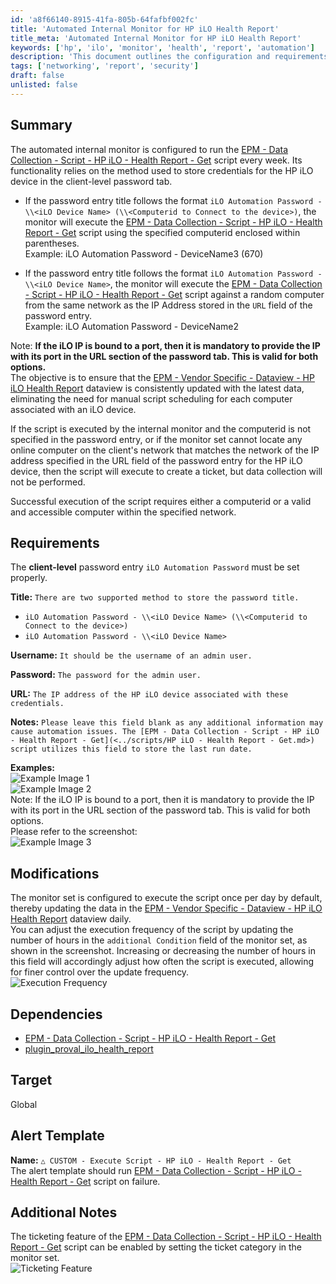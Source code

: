 ```yaml
---
id: 'a8f66140-8915-41fa-805b-64fafbf002fc'
title: 'Automated Internal Monitor for HP iLO Health Report'
title_meta: 'Automated Internal Monitor for HP iLO Health Report'
keywords: ['hp', 'ilo', 'monitor', 'health', 'report', 'automation']
description: 'This document outlines the configuration and requirements for the automated internal monitor that runs the HP iLO Health Report script weekly. It details how to properly store credentials, the execution process, and adjustments for update frequency, ensuring consistent data collection without manual scheduling.'
tags: ['networking', 'report', 'security']
draft: false
unlisted: false
---
```

## Summary

The automated internal monitor is configured to run the [EPM - Data Collection - Script - HP iLO - Health Report - Get](<../scripts/HP iLO - Health Report - Get.md>) script every week. Its functionality relies on the method used to store credentials for the HP iLO device in the client-level password tab.

- If the password entry title follows the format `iLO Automation Password - \\<iLO Device Name> (\\<Computerid to Connect to the device>)`, the monitor will execute the [EPM - Data Collection - Script - HP iLO - Health Report - Get](<../scripts/HP iLO - Health Report - Get.md>) script using the specified computerid enclosed within parentheses.  
  Example: iLO Automation Password - DeviceName3 (670)

- If the password entry title follows the format `iLO Automation Password - \\<iLO Device Name>`, the monitor will execute the [EPM - Data Collection - Script - HP iLO - Health Report - Get](<../scripts/HP iLO - Health Report - Get.md>) script against a random computer from the same network as the IP Address stored in the `URL` field of the password entry.  
  Example: iLO Automation Password - DeviceName2

Note: **If the iLO IP is bound to a port, then it is mandatory to provide the IP with its port in the URL section of the password tab. This is valid for both options.**  
The objective is to ensure that the [EPM - Vendor Specific - Dataview - HP iLO Health Report](<../dataviews/HP iLO Health Report.md>) dataview is consistently updated with the latest data, eliminating the need for manual script scheduling for each computer associated with an iLO device.

If the script is executed by the internal monitor and the computerid is not specified in the password entry, or if the monitor set cannot locate any online computer on the client's network that matches the network of the IP address specified in the URL field of the password entry for the HP iLO device, then the script will execute to create a ticket, but data collection will not be performed.

Successful execution of the script requires either a computerid or a valid and accessible computer within the specified network.

## Requirements

The **client-level** password entry `iLO Automation Password` must be set properly.

**Title:** `There are two supported method to store the password title.`
- `iLO Automation Password - \\<iLO Device Name> (\\<Computerid to Connect to the device>)`
- `iLO Automation Password - \\<iLO Device Name>`

**Username:** `It should be the username of an admin user.`

**Password:** `The password for the admin user.`

**URL:** `The IP address of the HP iLO device associated with these credentials.`

**Notes:** `Please leave this field blank as any additional information may cause automation issues. The [EPM - Data Collection - Script - HP iLO - Health Report - Get](<../scripts/HP iLO - Health Report - Get.md>) script utilizes this field to store the last run date.`

**Examples:**  
![Example Image 1](../../../static/img/Execute-Script---HP-iLO---Health-Report---Get/image_1.png)  
![Example Image 2](../../../static/img/Execute-Script---HP-iLO---Health-Report---Get/image_2.png)  
Note: If the iLO IP is bound to a port, then it is mandatory to provide the IP with its port in the URL section of the password tab. This is valid for both options.  
Please refer to the screenshot:  
![Example Image 3](../../../static/img/Execute-Script---HP-iLO---Health-Report---Get/image_3.png)

## Modifications

The monitor set is configured to execute the script once per day by default, thereby updating the data in the [EPM - Vendor Specific - Dataview - HP iLO Health Report](<../dataviews/HP iLO Health Report.md>) dataview daily.  
You can adjust the execution frequency of the script by updating the number of hours in the `additional Condition` field of the monitor set, as shown in the screenshot. Increasing or decreasing the number of hours in this field will accordingly adjust how often the script is executed, allowing for finer control over the update frequency.  
![Execution Frequency](../../../static/img/Execute-Script---HP-iLO---Health-Report---Get/image_4.png)

## Dependencies

- [EPM - Data Collection - Script - HP iLO - Health Report - Get](<../scripts/HP iLO - Health Report - Get.md>)
- [plugin_proval_ilo_health_report](<../tables/plugin_proval_ilo_health_report.md>)

## Target

Global

## Alert Template

**Name:** `△ CUSTOM - Execute Script - HP iLO - Health Report - Get`  
The alert template should run [EPM - Data Collection - Script - HP iLO - Health Report - Get](<../scripts/HP iLO - Health Report - Get.md>) script on failure.

## Additional Notes

The ticketing feature of the [EPM - Data Collection - Script - HP iLO - Health Report - Get](<../scripts/HP iLO - Health Report - Get.md>) script can be enabled by setting the ticket category in the monitor set.  
![Ticketing Feature](../../../static/img/Execute-Script---HP-iLO---Health-Report---Get/image_5.png)













